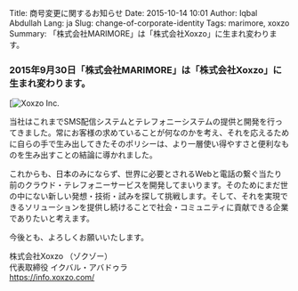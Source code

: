 Title: 商号変更に関するお知らせ
Date: 2015-10-14 10:01
Author: Iqbal Abdullah
Lang: ja
Slug: change-of-corporate-identity
Tags: marimore, xoxzo
Summary: 「株式会社MARIMORE」は「株式会社Xoxzo」に生まれ変わります。

### 2015年9月30日「株式会社MARIMORE」は「株式会社Xoxzo」に生まれ変わります。

[![Xoxzo Inc.]({filename}/images/xoxzo-logo-02.png)

当社はこれまでSMS配信システムとテレフォニーシステムの提供と開発を行ってきました。常にお客様の求めていることが何なのかを考え、それを応えるために自らの手で生み出してきたそのポリシーは、より一層使い得やすさと便利なものを生み出すことの結論に導かれました。

これからも、日本のみにならず、世界に必要とされるWebと電話の繋ぐ当たり前のクラウド・テレフォニーサービスを開発してまいります。そのためにまだ世の中にない新しい発想・技術・試みを探して挑戦します。そして、それを実現できるソリューションを提供し続けることで社会・コミュニティに貢献できる企業でありたいと考えます。

今後とも、よろしくお願いいたします。

株式会社Xoxzo （ゾクゾー）  
代表取締役 イクバル・アバドゥラ  
<https://info.xoxzo.com/>
